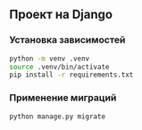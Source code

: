 ## Проект на Django


### Установка зависимостей
```bash
python -m venv .venv
source .venv/bin/activate
pip install -r requirements.txt
```

### Применение миграций 
```bash
python manage.py migrate
```